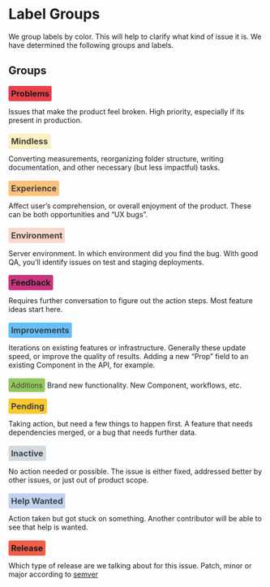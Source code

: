 # Label Groups

We group labels by color. This will help to clarify what kind of issue it is. We have determined the following groups and labels.

## Groups

### <span style="background: #eb414b; padding: 5px; border-radius: 3px;">Problems</span>
Issues that make the product feel broken. High priority, especially if its present in production.

### <span style="background: #FDF1C2; color: #424242; padding: 5px; border-radius: 3px;">Mindless</span>
Converting measurements, reorganizing folder structure, writing documentation, and other necessary (but less impactful) tasks.

### <span style="background: #FEC17A; color: #424242; padding: 5px; border-radius: 3px;">Experience</span>
Affect user’s comprehension, or overall enjoyment of the product. These can be both opportunities and “UX bugs”.

### <span style="background: #F9D8C8; color: #424242; padding: 5px; border-radius: 3px;">Environment</span>
Server environment. In which environment did you find the bug. With good QA, you’ll identify issues on test and staging deployments.

### <span style="background: #CA357C; padding: 5px; border-radius: 3px;">Feedback</span>
Requires further conversation to figure out the action steps. Most feature ideas start here.

### <span style="background: #63BFFC; color: #424242; padding: 5px; border-radius: 3px;">Improvements</span>
Iterations on existing features or infrastructure. Generally these update speed, or improve the quality of results. Adding a new “Prop” field to an existing Component in the API, for example.

### 
<span style="background: #92C85C; color: #424242; padding: 5px; border-radius: 3px;">Additions</span>
Brand new functionality. New Component, workflows, etc.

### <span style="background: #FAC92F; color: #424242; padding: 5px; border-radius: 3px;">Pending</span>
Taking action, but need a few things to happen first. A feature that needs dependencies merged, or a bug that needs further data.

### <span style="background: #D2DAE1; color: #424242; padding: 5px; border-radius: 3px;">Inactive</span>
No action needed or possible. The issue is either fixed, addressed better by other issues, or just out of product scope.

### <span style="background: #C0D4F1; color: #424242; padding: 5px; border-radius: 3px;">Help Wanted</span>
Action taken but got stuck on something. Another contributor will be able to see that help is wanted.

### <span style="background: #F15E49; padding: 5px; border-radius: 3px;">Release</span>
Which type of release are we talking about for this issue. Patch, minor or major according to [semver](http://semver.org/)

